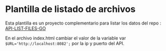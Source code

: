 # Plantilla de listado de archivos

Esta plantilla es un proyecto complementario para listar los datos del repo : <a href="https://github.com/JeffersonRiobueno/API-LIST-FILES-GO">API-LIST-FILES-GO</a>

En el archivo index.html cambiar el valor de la variable var `$URL='http://localhost:8082';` por la ip y puerto del API.